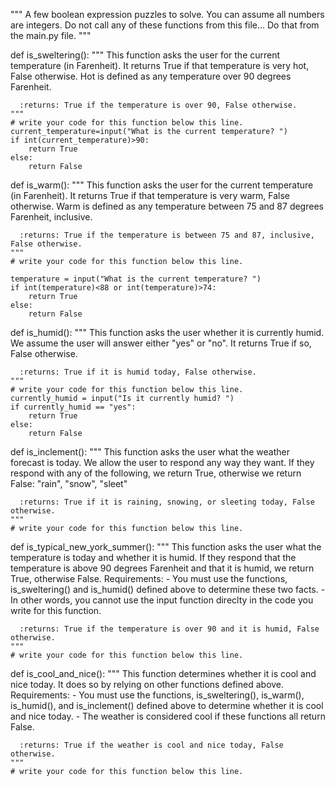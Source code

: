 """
A few boolean expression puzzles to solve.
You can assume all numbers are integers.
Do not call any of these functions from this file... Do that from the main.py file.
"""


def is_sweltering():
    """
    This function asks the user for the current temperature (in Farenheit).
    It returns True if that temperature is very hot, False otherwise.
    Hot is defined as any temperature over 90 degrees Farenheit.

      :returns: True if the temperature is over 90, False otherwise.
    """
    # write your code for this function below this line.
    current_temperature=input("What is the current temperature? ")
    if int(current_temperature)>90:
        return True
    else:
        return False

def is_warm():
    """
    This function asks the user for the current temperature (in Farenheit).
    It returns True if that temperature is very warm, False otherwise.
    Warm is defined as any temperature between 75 and 87 degrees Farenheit, inclusive.

      :returns: True if the temperature is between 75 and 87, inclusive, False otherwise.
    """
    # write your code for this function below this line.

    temperature = input("What is the current temperature? ")
    if int(temperature)<88 or int(temperature)>74:
        return True
    else:
        return False


def is_humid():
    """
    This function asks the user whether it is currently humid.
    We assume the user will answer either "yes" or "no".
    It returns True if so, False otherwise.

      :returns: True if it is humid today, False otherwise.
    """
    # write your code for this function below this line.
    currently_humid = input("Is it currently humid? ")
    if currently_humid == "yes":
        return True
    else:
        return False

def is_inclement():
    """
    This function asks the user what the weather forecast is today.
    We allow the user to respond any way they want.
    If they respond with any of the following, we return True, otherwise we return False: "rain", "snow", "sleet"

      :returns: True if it is raining, snowing, or sleeting today, False otherwise.
    """
    # write your code for this function below this line.


def is_typical_new_york_summer():
    """
    This function asks the user what the temperature is today and whether it is humid.
    If they respond that the temperature is above 90 degrees Farenheit and that it is humid, we return True, otherwise False.
    Requirements:
    - You must use the functions, is_sweltering() and is_humid() defined above to determine these two facts.
    - In other words, you cannot use the input function direclty in the code you write for this function.

      :returns: True if the temperature is over 90 and it is humid, False otherwise.
    """
    # write your code for this function below this line.


def is_cool_and_nice():
    """
    This function determines whether it is cool and nice today.  It does so by relying on other functions defined above.
    Requirements:
    - You must use the functions, is_sweltering(), is_warm(), is_humid(), and is_inclement() defined above to determine whether it is cool and nice today.
    - The weather is considered cool if these functions all return False.

      :returns: True if the weather is cool and nice today, False otherwise.
    """
    # write your code for this function below this line.
